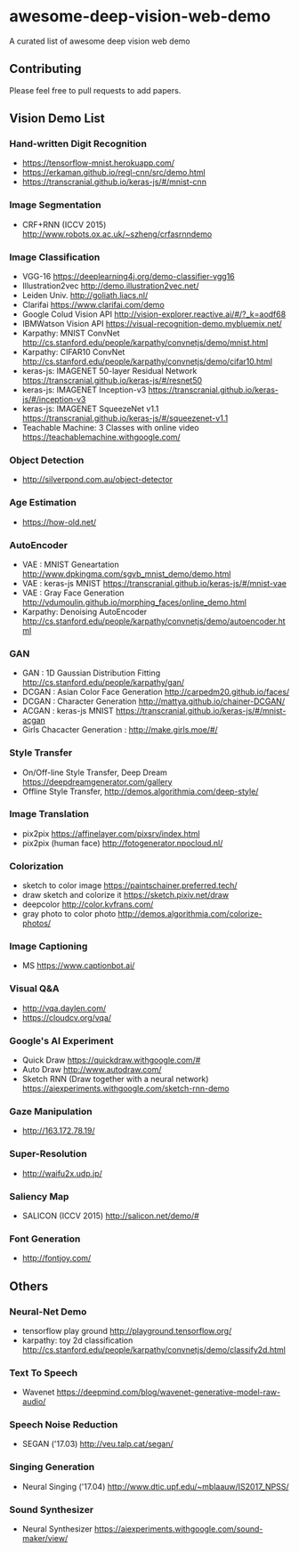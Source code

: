 # awesome-deep-vision-web-demo
A curated list of awesome deep vision web demo

## Contributing  
Please feel free to pull requests to add papers.

## Vision Demo List  

### Hand-written Digit Recognition  
* https://tensorflow-mnist.herokuapp.com/  
* https://erkaman.github.io/regl-cnn/src/demo.html
* https://transcranial.github.io/keras-js/#/mnist-cnn

### Image Segmentation
* CRF+RNN (ICCV 2015) http://www.robots.ox.ac.uk/~szheng/crfasrnndemo

### Image Classification  
* VGG-16 https://deeplearning4j.org/demo-classifier-vgg16
* Illustration2vec http://demo.illustration2vec.net/
* Leiden Univ. http://goliath.liacs.nl/
* Clarifai https://www.clarifai.com/demo
* Google Colud Vision API http://vision-explorer.reactive.ai/#/?_k=aodf68
* IBMWatson Vision API https://visual-recognition-demo.mybluemix.net/
* Karpathy: MNIST ConvNet http://cs.stanford.edu/people/karpathy/convnetjs/demo/mnist.html  
* Karpathy: CIFAR10 ConvNet http://cs.stanford.edu/people/karpathy/convnetjs/demo/cifar10.html
* keras-js: IMAGENET 50-layer Residual Network https://transcranial.github.io/keras-js/#/resnet50
* keras-js: IMAGENET Inception-v3 https://transcranial.github.io/keras-js/#/inception-v3
* keras-js: IMAGENET SqueezeNet v1.1 https://transcranial.github.io/keras-js/#/squeezenet-v1.1
* Teachable Machine: 3 Classes with online video https://teachablemachine.withgoogle.com/

### Object Detection
* http://silverpond.com.au/object-detector

### Age Estimation
* https://how-old.net/

### AutoEncoder 
* VAE : MNIST Geneartation http://www.dpkingma.com/sgvb_mnist_demo/demo.html
* VAE : keras-js MNIST https://transcranial.github.io/keras-js/#/mnist-vae
* VAE : Gray Face Generation http://vdumoulin.github.io/morphing_faces/online_demo.html
* Karpathy: Denoising AutoEncoder http://cs.stanford.edu/people/karpathy/convnetjs/demo/autoencoder.html

### GAN  
* GAN : 1D Gaussian Distribution Fitting http://cs.stanford.edu/people/karpathy/gan/
* DCGAN : Asian Color Face Generation http://carpedm20.github.io/faces/
* DCGAN : Character Generation http://mattya.github.io/chainer-DCGAN/
* ACGAN : keras-js MNIST https://transcranial.github.io/keras-js/#/mnist-acgan
* Girls Chacacter Generation : http://make.girls.moe/#/

### Style Transfer  
* On/Off-line Style Transfer, Deep Dream https://deepdreamgenerator.com/gallery
* Offline Style Transfer, http://demos.algorithmia.com/deep-style/

### Image Translation  
* pix2pix https://affinelayer.com/pixsrv/index.html
* pix2pix (human face) http://fotogenerator.npocloud.nl/

### Colorization  
* sketch to color image https://paintschainer.preferred.tech/
* draw sketch and colorize it https://sketch.pixiv.net/draw
* deepcolor http://color.kvfrans.com/
* gray photo to color photo http://demos.algorithmia.com/colorize-photos/

### Image Captioning
* MS https://www.captionbot.ai/

### Visual Q&A  
* http://vqa.daylen.com/
* https://cloudcv.org/vqa/

### Google's AI Experiment
* Quick Draw https://quickdraw.withgoogle.com/#
* Auto Draw http://www.autodraw.com/
* Sketch RNN (Draw together with a neural network) https://aiexperiments.withgoogle.com/sketch-rnn-demo

### Gaze Manipulation  
* http://163.172.78.19/

### Super-Resolution
* http://waifu2x.udp.jp/

### Saliency Map
* SALICON (ICCV 2015) http://salicon.net/demo/#

### Font Generation
* http://fontjoy.com/

## Others 

### Neural-Net Demo
* tensorflow play ground http://playground.tensorflow.org/
* karpathy: toy 2d classification http://cs.stanford.edu/people/karpathy/convnetjs/demo/classify2d.html

### Text To Speech
* Wavenet https://deepmind.com/blog/wavenet-generative-model-raw-audio/

### Speech Noise Reduction
* SEGAN ('17.03) http://veu.talp.cat/segan/

### Singing Generation
* Neural Singing ('17.04) http://www.dtic.upf.edu/~mblaauw/IS2017_NPSS/

### Sound Synthesizer
* Neural Synthesizer https://aiexperiments.withgoogle.com/sound-maker/view/
